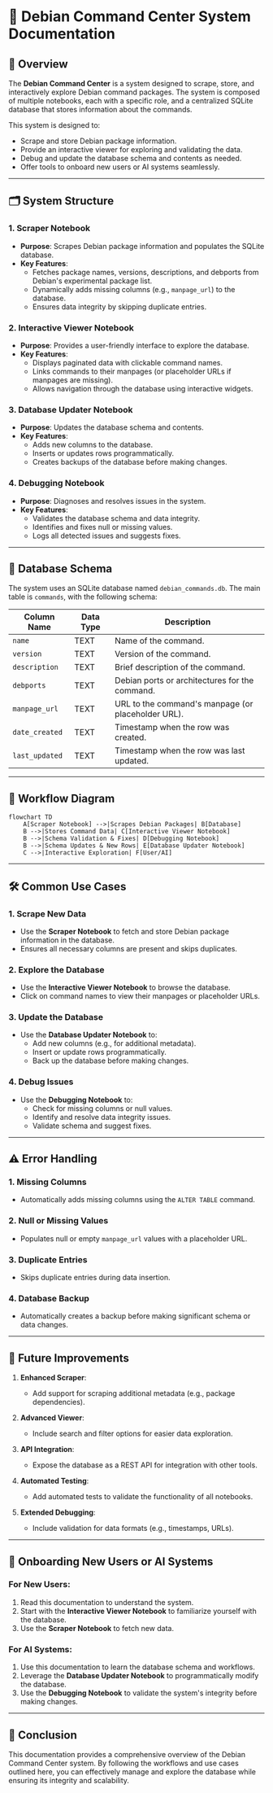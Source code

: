 # 🚀 Debian Command Center System Documentation

## 📖 Overview
The **Debian Command Center** is a system designed to scrape, store, and interactively explore Debian command packages. The system is composed of multiple notebooks, each with a specific role, and a centralized SQLite database that stores information about the commands. 

This system is designed to:
- Scrape and store Debian package information.
- Provide an interactive viewer for exploring and validating the data.
- Debug and update the database schema and contents as needed.
- Offer tools to onboard new users or AI systems seamlessly.

---

## 🗂️ System Structure

### 1. **Scraper Notebook**
- **Purpose**: Scrapes Debian package information and populates the SQLite database.
- **Key Features**:
  - Fetches package names, versions, descriptions, and debports from Debian's experimental package list.
  - Dynamically adds missing columns (e.g., `manpage_url`) to the database.
  - Ensures data integrity by skipping duplicate entries.

### 2. **Interactive Viewer Notebook**
- **Purpose**: Provides a user-friendly interface to explore the database.
- **Key Features**:
  - Displays paginated data with clickable command names.
  - Links commands to their manpages (or placeholder URLs if manpages are missing).
  - Allows navigation through the database using interactive widgets.

### 3. **Database Updater Notebook**
- **Purpose**: Updates the database schema and contents.
- **Key Features**:
  - Adds new columns to the database.
  - Inserts or updates rows programmatically.
  - Creates backups of the database before making changes.

### 4. **Debugging Notebook**
- **Purpose**: Diagnoses and resolves issues in the system.
- **Key Features**:
  - Validates the database schema and data integrity.
  - Identifies and fixes null or missing values.
  - Logs all detected issues and suggests fixes.

---

## 📂 Database Schema

The system uses an SQLite database named `debian_commands.db`. The main table is `commands`, with the following schema:

| Column Name   | Data Type | Description                                           |
|---------------|-----------|-------------------------------------------------------|
| `name`        | TEXT      | Name of the command.                                  |
| `version`     | TEXT      | Version of the command.                               |
| `description` | TEXT      | Brief description of the command.                    |
| `debports`    | TEXT      | Debian ports or architectures for the command.       |
| `manpage_url` | TEXT      | URL to the command's manpage (or placeholder URL).    |
| `date_created`| TEXT      | Timestamp when the row was created.                  |
| `last_updated`| TEXT      | Timestamp when the row was last updated.             |

---

## 🔄 Workflow Diagram

```mermaid
flowchart TD
    A[Scraper Notebook] -->|Scrapes Debian Packages| B[Database]
    B -->|Stores Command Data| C[Interactive Viewer Notebook]
    B -->|Schema Validation & Fixes| D[Debugging Notebook]
    B -->|Schema Updates & New Rows| E[Database Updater Notebook]
    C -->|Interactive Exploration| F[User/AI]
```

---

## 🛠️ Common Use Cases

### 1. **Scrape New Data**
- Use the **Scraper Notebook** to fetch and store Debian package information in the database.
- Ensures all necessary columns are present and skips duplicates.

### 2. **Explore the Database**
- Use the **Interactive Viewer Notebook** to browse the database.
- Click on command names to view their manpages or placeholder URLs.

### 3. **Update the Database**
- Use the **Database Updater Notebook** to:
  - Add new columns (e.g., for additional metadata).
  - Insert or update rows programmatically.
  - Back up the database before making changes.

### 4. **Debug Issues**
- Use the **Debugging Notebook** to:
  - Check for missing columns or null values.
  - Identify and resolve data integrity issues.
  - Validate schema and suggest fixes.

---

## ⚠️ Error Handling

### 1. **Missing Columns**
- Automatically adds missing columns using the `ALTER TABLE` command.

### 2. **Null or Missing Values**
- Populates null or empty `manpage_url` values with a placeholder URL.

### 3. **Duplicate Entries**
- Skips duplicate entries during data insertion.

### 4. **Database Backup**
- Automatically creates a backup before making significant schema or data changes.

---

## 🌟 Future Improvements

1. **Enhanced Scraper**:
   - Add support for scraping additional metadata (e.g., package dependencies).

2. **Advanced Viewer**:
   - Include search and filter options for easier data exploration.

3. **API Integration**:
   - Expose the database as a REST API for integration with other tools.

4. **Automated Testing**:
   - Add automated tests to validate the functionality of all notebooks.

5. **Extended Debugging**:
   - Include validation for data formats (e.g., timestamps, URLs).

---

## 🤝 Onboarding New Users or AI Systems

### For New Users:
1. Read this documentation to understand the system.
2. Start with the **Interactive Viewer Notebook** to familiarize yourself with the database.
3. Use the **Scraper Notebook** to fetch new data.

### For AI Systems:
1. Use this documentation to learn the database schema and workflows.
2. Leverage the **Database Updater Notebook** to programmatically modify the database.
3. Use the **Debugging Notebook** to validate the system's integrity before making changes.

---

## 🚀 Conclusion

This documentation provides a comprehensive overview of the Debian Command Center system. By following the workflows and use cases outlined here, you can effectively manage and explore the database while ensuring its integrity and scalability.
